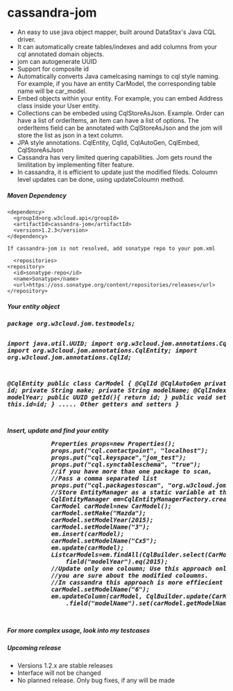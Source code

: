 cassandra-jom
=============
<ul>
<li>An easy to use java object mapper, built around DataStax's Java CQL driver.
<li>It can automatically create tables/indexes and add columns from your cql annotated domain objects.
<li>jom can autogenerate UUID
<li>Support for composite id
<li>Automatically converts Java camelcasing namings to cql style naming. For example, if you have an entity CarModel, the corresponding table name will be car_model.
<li>Embed objects within your entity. For example, you can embed Address class inside your User entity.
<li>Collections can be embeded using CqlStoreAsJson. Example. Order can have a list of orderItems, an item can have a list of options. The orderItems field can be annotated with CqlStoreAsJson and the jom will store the list as json in a text column.
<li>JPA style annotations. CqlEntity, CqlId, CqlAutoGen, CqlEmbed, CqlStoreAsJson
<li>Cassandra has very limited quering capabilities. Jom gets round the limilitation by implementing filter feature. 
<li>In cassandra, it is efficient to update just the modified fileds. Coloumn level updates can be done, using updateColoumn method.
</ul>

<h5>Maven Dependency</h5>

    <dependency>
      <groupId>org.w3cloud.api</groupId>
      <artifactId>cassandra-jom</artifactId>
      <version>1.2.3</version>
    </dependency>
    
    If cassandra-jom is not resolved, add sonatype repo to your pom.xml
    
      <repositories>
    <repository>
      <id>sonatype-repo</id>
      <name>Sonatype</name>
      <url>https://oss.sonatype.org/content/repositories/releases</url>
    </repository>
  </repositories>
    
<h5>Your entity object<h5>
<pre>
package org.w3cloud.jom.testmodels;

import java.util.UUID;
import org.w3cloud.jom.annotations.CqlAutoGen;
import org.w3cloud.jom.annotations.CqlEntity;
import org.w3cloud.jom.annotations.CqlId;

@CqlEntity
public class CarModel {
	@CqlId
	@CqlAutoGen
	private UUID id;
	private String make;
  	private String modelName;
  @CqlIndex
  private int modelYear;
	public UUID getId(){
          return id;
        }
	public void setId(UUID id){
          this.id=id;
        }
        ..... Other getters and setters
}

</pre>
Insert, update and find your entity

<pre>
			Properties props=new Properties();
			props.put("cql.contactpoint", "localhost");
			props.put("cql.keyspace","jom_test");
			props.put("cql.synctableschema", "true");
			//if you have more than one package to scan,
			//Pass a comma separated list
			props.put("cql.packagestoscan", "org.w3cloud.jom.testmodels");
			//Store EntityManager as a static variable at the applicaiton level.
			CqlEntityManager em=CqlEntityManagerFactory.createEntityManger(props);
			CarModel carModel=new CarModel();
			carModel.setMake("Mazda");
			carModel.setModelYear(2015);
			carModel.setModelName("3");
			em.insert(carModel);
			carModel.setModelName("Cx5");
			em.update(carModel);
			List<CarModel>carModels=em.findAll(CqlBuilder.select(CarModel.class).
				field("modelYear").eq(2015);
			//Update only one coloumn; Use this approach only if 
			//you are sure about the modified coloumns. 
			//In cassandra this approach is more effiecient
			carModel.setModelName("6");
			em.updateColumn(carModel, CqlBuilder.update(CarModel.class)
				.field("modelName").set(carModel.getModelName()));
			

</pre>
<p>For more complex usage, look into my testcases</p>
<h5>Upcoming release</h5>
<ul>
<li> Versions 1.2.x are stable releases
<li> Interface will not be changed
<li> No planned release. Only bug fixes, if any will be made
</ul>
